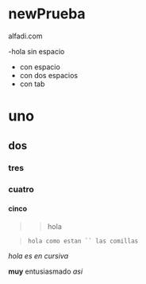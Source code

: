 # newPrueba
alfadi.com

-hola sin espacio
- con espacio
 - con dos espacios
  - con tab
  
# uno
## dos
### tres
### cuatro
#### cinco

> > hola

> ``` hola como estan `` las comillas ```

*hola es en cursiva*

**muy** entusiasmado *asi*
